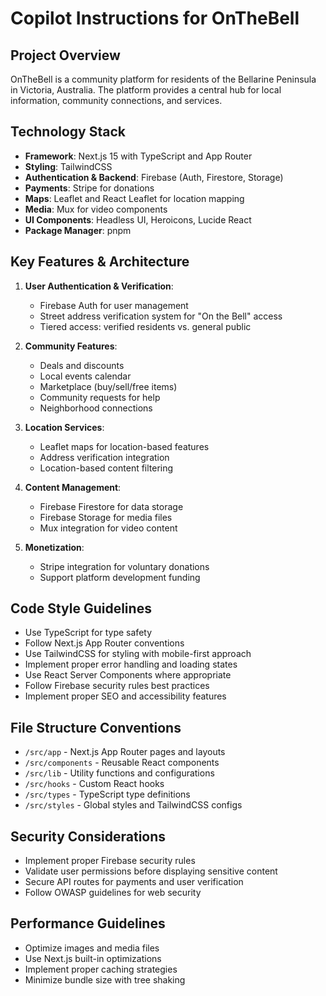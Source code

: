 # Copilot Instructions for OnTheBell

<!-- Use this file to provide workspace-specific custom instructions to Copilot. For more details, visit https://code.visualstudio.com/docs/copilot/copilot-customization#_use-a-githubcopilotinstructionsmd-file -->

## Project Overview
OnTheBell is a community platform for residents of the Bellarine Peninsula in Victoria, Australia. The platform provides a central hub for local information, community connections, and services.

## Technology Stack
- **Framework**: Next.js 15 with TypeScript and App Router
- **Styling**: TailwindCSS
- **Authentication & Backend**: Firebase (Auth, Firestore, Storage)
- **Payments**: Stripe for donations
- **Maps**: Leaflet and React Leaflet for location mapping
- **Media**: Mux for video components
- **UI Components**: Headless UI, Heroicons, Lucide React
- **Package Manager**: pnpm

## Key Features & Architecture
1. **User Authentication & Verification**:
   - Firebase Auth for user management
   - Street address verification system for "On the Bell" access
   - Tiered access: verified residents vs. general public

2. **Community Features**:
   - Deals and discounts
   - Local events calendar
   - Marketplace (buy/sell/free items)
   - Community requests for help
   - Neighborhood connections

3. **Location Services**:
   - Leaflet maps for location-based features
   - Address verification integration
   - Location-based content filtering

4. **Content Management**:
   - Firebase Firestore for data storage
   - Firebase Storage for media files
   - Mux integration for video content

5. **Monetization**:
   - Stripe integration for voluntary donations
   - Support platform development funding

## Code Style Guidelines
- Use TypeScript for type safety
- Follow Next.js App Router conventions
- Use TailwindCSS for styling with mobile-first approach
- Implement proper error handling and loading states
- Use React Server Components where appropriate
- Follow Firebase security rules best practices
- Implement proper SEO and accessibility features

## File Structure Conventions
- `/src/app` - Next.js App Router pages and layouts
- `/src/components` - Reusable React components
- `/src/lib` - Utility functions and configurations
- `/src/hooks` - Custom React hooks
- `/src/types` - TypeScript type definitions
- `/src/styles` - Global styles and TailwindCSS configs

## Security Considerations
- Implement proper Firebase security rules
- Validate user permissions before displaying sensitive content
- Secure API routes for payments and user verification
- Follow OWASP guidelines for web security

## Performance Guidelines
- Optimize images and media files
- Use Next.js built-in optimizations
- Implement proper caching strategies
- Minimize bundle size with tree shaking
